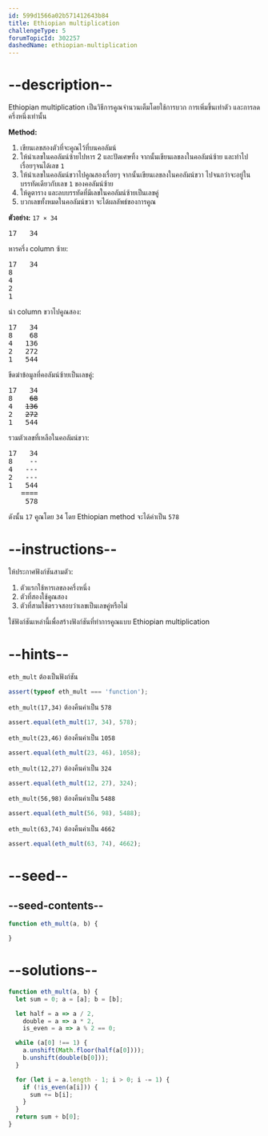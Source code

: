 ```yaml
---
id: 599d1566a02b571412643b84
title: Ethiopian multiplication
challengeType: 5
forumTopicId: 302257
dashedName: ethiopian-multiplication
---
```


# --description--

Ethiopian multiplication 
เป็นวิธีการคูณจำนวนเต็มโดยใช้การบวก การเพิ่มขึ้นเท่าตัว และการลดครึ่งหนึ่งเท่านั้น

**Method:**

<ol>
  <li>เขียนเลขสองตัวที่จะคูณไว้ที่บนคอลัมน์</li>
  <li>ให้นำเลขในคอลัมน์ซ้ายไปหาร 2 และปัดเศษทิ้ง จากนั้นเขียนเลขลงในคอลัมน์ซ้าย และทำไปเรื่อยๆจนได้เลข <code>1</code></li>
  <li>ให้นำเลขในคอลัมน์ขวาไปคูณสองเรื่อยๆ จากนั้นเขียนเลขลงในคอลัมน์ขวา ไปจนกว่าจะอยู่ในบรรทัดเดียวกับเลข <code>1</code> ของคอลัมน์ซ้าย</li>
  <li>ให้ดูตาราง และลบบรรทัดที่มีเลขในคอลัมน์ซ้ายเป็นเลขคู่</li>
  <li>บวกเลขทั้งหมดในคอลัมน์ขวา จะได้ผลลัพธ์ของการคูณ</li>
</ol>

**ตัวอย่าง:** `17 × 34`

<pre>17   34
</pre>

หารครึ่ง column ซ้าย:

<pre>17   34
8
4
2
1
</pre>

นำ column ขวาไปคูณสอง:

<pre>17   34
8    68
4   136
2   272
1   544
</pre>

ขีดฆ่าข้อมูลที่คอลัมน์ซ้ายเป็นเลขคู่:

<pre>17   34
8    <strike>68</strike>
4   <strike>136</strike>
2   <strike>272</strike>
1   544
</pre>

รวมตัวเลขที่เหลือในคอลัมน์ขวา:

<!-- markdownlint-disable MD003 -->

<pre>17   34
8    --
4   ---
2   ---
1   544
   ====
    578
</pre>

<!-- markdownlint-enable MD003 -->

ดังนั้น `17` คูณโดย `34` โดย Ethiopian method จะได้ค่าเป็น `578`

# --instructions--

ให้ประกาศฟังก์ชันสามตัว:

<ol>
  <li>ตัวแรกใช้หารเลขลงครึ่งหนึ่ง</li>
  <li>ตัวที่สองใช้คูณสอง</li>
  <li>ตัวที่สามใช้ตรวจสอบว่าเลขเป็นเลขคู่หรือไม่</li>
</ol>

ใช้ฟังก์ชันเหล่านี้เพื่อสร้างฟังก์ชันที่ทำการคูณแบบ Ethiopian multiplication

<!-- markdownlint-disable MD046-->

# --hints--

`eth_mult` ต้องเป็นฟังก์ชัน

```js
assert(typeof eth_mult === 'function');
```

`eth_mult(17,34)` ต้องคืนค่าเป็น `578`

```js
assert.equal(eth_mult(17, 34), 578);
```

`eth_mult(23,46)` ต้องคืนค่าเป็น `1058`

```js
assert.equal(eth_mult(23, 46), 1058);
```

`eth_mult(12,27)` ต้องคืนค่าเป็น `324`

```js
assert.equal(eth_mult(12, 27), 324);
```

`eth_mult(56,98)` ต้องคืนค่าเป็น `5488`

```js
assert.equal(eth_mult(56, 98), 5488);
```

`eth_mult(63,74)` ต้องคืนค่าเป็น `4662`

```js
assert.equal(eth_mult(63, 74), 4662);
```

# --seed--

## --seed-contents--

```js
function eth_mult(a, b) {

}
```

# --solutions--

```js
function eth_mult(a, b) {
  let sum = 0; a = [a]; b = [b];

  let half = a => a / 2,
    double = a => a * 2,
    is_even = a => a % 2 == 0;

  while (a[0] !== 1) {
    a.unshift(Math.floor(half(a[0])));
    b.unshift(double(b[0]));
  }

  for (let i = a.length - 1; i > 0; i -= 1) {
    if (!is_even(a[i])) {
      sum += b[i];
    }
  }
  return sum + b[0];
}
```

